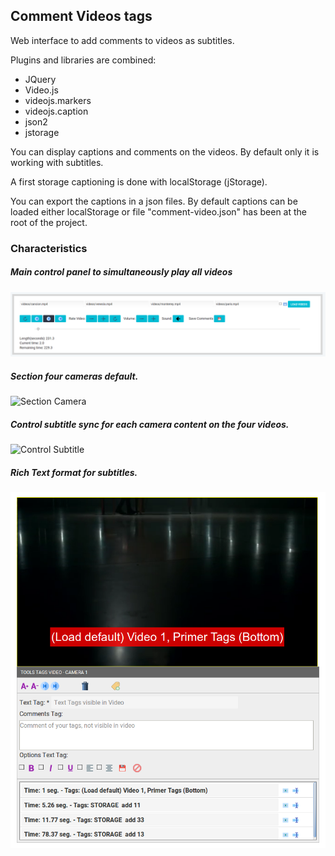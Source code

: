 ## Comment Videos tags
Web interface to add comments to videos as subtitles.

Plugins and libraries are combined:

- JQuery
- Video.js
- videojs.markers
- videojs.caption
- json2
- jstorage

You can display captions and comments on the videos. By default only it is working with subtitles.

A first storage captioning is done with localStorage (jStorage).

You can export the captions in a json files. By default captions can be loaded either localStorage or file "comment-video.json" has been at the root of the project.

### Characteristics

##### Main control panel to simultaneously play all videos
![Panel Control](https://github.com/mfcardenas/annotation-video/blob/master/images/interface_dd.bmp)

##### Section four cameras default.
![Section Camera](https://github.com/mfcardenas/annotation-video/blob/master/images/interface_cc.bmp)

##### Control subtitle sync for each camera content on the four videos.
![Control Subtitle](https://github.com/mfcardenas/annotation-video/blob/master/images/interface_bb.bmp)

##### Rich Text format for subtitles.
![Rich Text](https://github.com/mfcardenas/annotation-video/blob/master/images/interface_ee.bmp)
